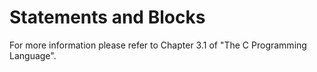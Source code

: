 # Statements and Blocks

For more information please refer to Chapter 3.1 of "The C Programming Language".
